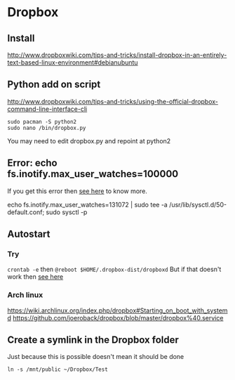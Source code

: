 # Dropbox

## Install
http://www.dropboxwiki.com/tips-and-tricks/install-dropbox-in-an-entirely-text-based-linux-environment#debianubuntu

## Python add on script
http://www.dropboxwiki.com/tips-and-tricks/using-the-official-dropbox-command-line-interface-cli

```
sudo pacman -S python2
sudo nano /bin/dropbox.py
```

You may need to edit dropbox.py and repoint at python2

## Error: echo fs.inotify.max_user_watches=100000

If you get this error then
[see here](http://stackoverflow.com/questions/35711897/dropbox-fs-inotify-error)
to know more.

echo fs.inotify.max_user_watches=131072 | sudo tee -a /usr/lib/sysctl.d/50-default.conf; sudo sysctl -p

## Autostart

### Try
`crontab -e`
then
`@reboot $HOME/.dropbox-dist/dropboxd`
But if that doesn't work then [see here](http://www.dropboxwiki.com/tips-and-tricks/install-dropbox-in-an-entirely-text-based-linux-environment#Running_on_system_startup)

### Arch linux
https://wiki.archlinux.org/index.php/dropbox#Starting_on_boot_with_systemd
https://github.com/joeroback/dropbox/blob/master/dropbox%40.service

## Create a symlink in the Dropbox folder 
Just because this is possible doesn't mean it should be done

    ln -s /mnt/public ~/Dropbox/Test

